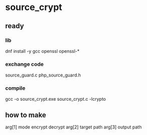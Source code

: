 # source_crypt
## ready
### lib
dnf install -y gcc openssl openssl-*

### exchange code
source_guard.c
php_source_guard.h

### compile
gcc -o source_crypt.exe source_crypt.c -lcrypto

## how to make
arg[1] mode encrypt
            decrypt
arg[2] target path
arg[3] output path
